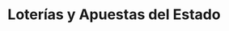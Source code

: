 ---
title: "Loterías y Apuestas del Estado"
url: /santiago-de-compostela/loterias-y-apuestas-del-estado-rua-do-vilar/
shop: Lotterie
---
